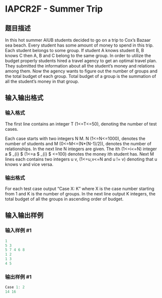 # IAPCR2F - Summer Trip

## 题目描述

In this hot summer AIUB students decided to go on a trip to Cox’s Bazaar sea beach. Every student has some amount of money to spend in this trip. Each student belongs to some group. If student A knows student B, B knows C then A, B and C belong to the same group. In order to utilize the budget properly students hired a travel agency to get an optimal travel plan. They submitted the information about all the student’s money and relations among them. Now the agency wants to figure out the number of groups and the total budget of each group. Total budget of a group is the summation of all the student’s money in that group.

## 输入输出格式

### 输入格式

The first line contains an integer T (1<=T<=50), denoting the number of test cases.

Each case starts with two integers N M. N (1<=N<=1000), denotes the number of students and M (0<=M<=(N\*(N-1)/2)), denotes the number of relationships. In the next line N integers are given. The ith (1<=i<=N) integer a $ _{i} $ (1<=a $ _{i} $ <=100) denotes the money ith student has. Next M lines each contains two integers u v, (1<=u,v<=N and u != v) denoting that u knows v and vice versa.

### 输出格式

For each test case output “Case X: K” where X is the case number starting from 1 and K is the number of groups. In the next line output K integers, the total budget of all the groups in ascending order of budget.

## 输入输出样例

### 输入样例 #1

```cpp
1
5 3
5 7 4 6 8
1 2
1 3
4 5
```


### 输出样例 #1

```cpp
Case 1: 2
14 16
```


